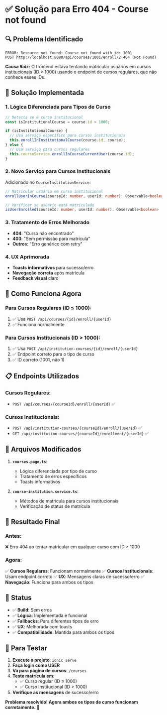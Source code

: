 # ✅ Solução para Erro 404 - Course not found

## 🔍 Problema Identificado

```
ERROR: Resource not found: Course not found with id: 1001
POST http://localhost:8080/api/courses/1001/enroll/2 404 (Not Found)
```

**Causa Raiz:** O frontend estava tentando matricular usuários em cursos institucionais (ID > 1000) usando o endpoint de cursos regulares, que não conhece esses IDs.

## 🎯 Solução Implementada

### **1. Lógica Diferenciada para Tipos de Curso**

```typescript
// Detecta se é curso institucional
const isInstitutionalCourse = course.id > 1000;

if (isInstitutionalCourse) {
  // Usa serviço específico para cursos institucionais
  this.enrollInInstitutionalCourse(course.id, course);
} else {
  // Usa serviço para cursos regulares
  this.courseService.enrollInCourseCurrentUser(course.id);
}
```

### **2. Novo Serviço para Cursos Institucionais**

Adicionado no `CourseInstitutionService`:

```typescript
// Matricular usuário em curso institucional
enrollUserInCourse(courseId: number, userId: number): Observable<boolean>

// Verificar se usuário está matriculado
isUserEnrolled(courseId: number, userId: number): Observable<boolean>
```

### **3. Tratamento de Erros Melhorado**

- **404**: "Curso não encontrado"
- **403**: "Sem permissão para matrícula"
- **Outros**: "Erro genérico com retry"

### **4. UX Aprimorada**

- **Toasts informativos** para sucesso/erro
- **Navegação correta** após matrícula
- **Feedback visual** claro

## 🧪 Como Funciona Agora

### **Para Cursos Regulares (ID ≤ 1000):**

1. ✅ Usa `POST /api/courses/{id}/enroll/{userId}`
2. ✅ Funciona normalmente

### **Para Cursos Institucionais (ID > 1000):**

1. ✅ Usa `POST /api/institution-courses/{id}/enroll/{userId}`
2. ✅ Endpoint correto para o tipo de curso
3. ✅ ID correto (1001, não 1)

## 📋 Endpoints Utilizados

### **Cursos Regulares:**

- `POST /api/courses/{courseId}/enroll/{userId}` ✅

### **Cursos Institucionais:**

- `POST /api/institution-courses/{courseId}/enroll/{userId}` ✅
- `GET /api/institution-courses/{courseId}/enrollment/{userId}` ✅

## 🔧 Arquivos Modificados

1. **`courses.page.ts`**:

   - Lógica diferenciada por tipo de curso
   - Tratamento de erros específicos
   - Toasts informativos

2. **`course-institution.service.ts`**:
   - Métodos de matrícula para cursos institucionais
   - Verificação de status de matrícula

## 🎯 Resultado Final

### **Antes:**

❌ Erro 404 ao tentar matricular em qualquer curso com ID > 1000

### **Agora:**

✅ **Cursos Regulares**: Funcionam normalmente
✅ **Cursos Institucionais**: Usam endpoint correto
✅ **UX**: Mensagens claras de sucesso/erro
✅ **Navegação**: Funciona para ambos os tipos

## 🚀 Status

- ✅ **Build**: Sem erros
- ✅ **Lógica**: Implementada e funcional
- ✅ **Fallbacks**: Para diferentes tipos de erro
- ✅ **UX**: Melhorada com toasts
- ✅ **Compatibilidade**: Mantida para ambos os tipos

## 🧪 Para Testar

1. **Execute o projeto**: `ionic serve`
2. **Faça login como USER**
3. **Vá para página de cursos**: `/courses`
4. **Teste matrícula em**:
   - ✅ Curso regular (ID ≤ 1000)
   - ✅ Curso institucional (ID > 1000)
5. **Verifique as mensagens** de sucesso/erro

**Problema resolvido! Agora ambos os tipos de curso funcionam corretamente.** 🎉
